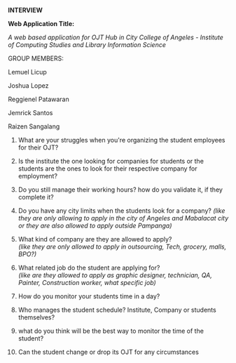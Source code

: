 
**INTERVIEW**
<!-- thank youu -->
**Web Application Title:**

_A web based application for OJT Hub in City College of Angeles - Institute of Computing Studies and Library Information Science_

GROUP MEMBERS:

Lemuel Licup

Joshua Lopez

Reggienel Patawaran

Jemrick Santos

Raizen Sangalang

1. What are your struggles when you're organizing the student employees for their OJT?

2. Is the institute the one looking for companies for students or the students are the ones to look for their respective company for employment?

3. Do you still manage their working hours? how do you validate it, if they complete it?

  

4. Do you have any city limits when the students look for a company?
_(like they are only allowing to apply in the city of Angeles and Mabalacat city or they are also allowed to apply outside Pampanga)_

5. What kind of company are they are allowed to apply?  
_(like they are only allowed to apply in outsourcing, Tech, grocery, malls, BPO?)_

6. What related job do the student are applying for?  
_(like are they allowed to apply as graphic designer, technician, QA, Painter, Construction worker, what specific job)_

7. How do you monitor your students time in a day?
8. Who manages the student schedule? Institute, Company or students themselves?
9. what do you think will be the best way to monitor the time of the student?
10. Can the student change or drop its OJT for any circumstances
